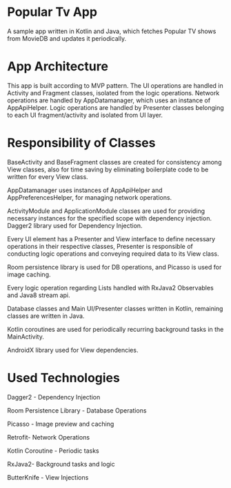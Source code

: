 
# Popular Tv App
A sample app written in Kotlin and Java, which fetches Popular TV shows from MovieDB and updates it periodically.

# App Architecture
This app is built according to MVP pattern.
The UI operations are handled in Activity and Fragment classes, isolated from the logic operations.
Network operations are handled by AppDatamanager, which uses an instance of AppApiHelper.
Logic operations are handled by Presenter classes belonging to each UI fragment/activity and isolated from UI layer.

# Responsibility of Classes
BaseActivity and BaseFragment classes are created for consistency among View classes, also for time saving by eliminating
boilerplate code to be written for every View class.

AppDatamanager uses instances of AppApiHelper and AppPreferencesHelper, for managing network operations.

ActivityModule and ApplicationModule classes are used for providing necessary instances for the specified scope with dependency injection. Dagger2 library used for Dependency Injection.

Every UI element has a Presenter and View interface to define necessary operations in their respective classes, Presenter is responsible of conducting logic operations and conveying required data to its View class.

Room persistence library is used for DB operations, and Picasso is used for image caching.

Every logic operation regarding Lists handled with RxJava2 Observables and Java8 stream api.

Database classes and Main UI/Presenter classes written in Kotlin, remaining classes are written in Java.

Kotlin coroutines are used for periodically recurring background tasks in the MainActivity.

AndroidX library used for View dependencies.

# Used Technologies
Dagger2 - Dependency Injection

Room Persistence Library - Database Operations

Picasso - Image preview and caching

Retrofit- Network Operations

Kotlin Coroutine - Periodic tasks

RxJava2- Background tasks and logic

ButterKnife - View Injections


